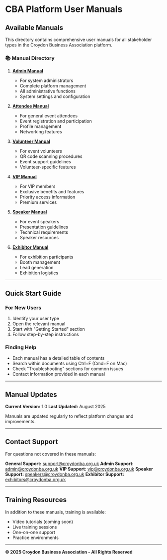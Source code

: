 # CBA Platform User Manuals

## Available Manuals

This directory contains comprehensive user manuals for all stakeholder types in the Croydon Business Association platform.

### 📚 Manual Directory

1. **[Admin Manual](ADMIN_MANUAL.md)**
   - For system administrators
   - Complete platform management
   - All administrative functions
   - System settings and configuration

2. **[Attendee Manual](ATTENDEE_MANUAL.md)**
   - For general event attendees
   - Event registration and participation
   - Profile management
   - Networking features

3. **[Volunteer Manual](VOLUNTEER_MANUAL.md)**
   - For event volunteers
   - QR code scanning procedures
   - Event support guidelines
   - Volunteer-specific features

4. **[VIP Manual](VIP_MANUAL.md)**
   - For VIP members
   - Exclusive benefits and features
   - Priority access information
   - Premium services

5. **[Speaker Manual](SPEAKER_MANUAL.md)**
   - For event speakers
   - Presentation guidelines
   - Technical requirements
   - Speaker resources

6. **[Exhibitor Manual](EXHIBITOR_MANUAL.md)**
   - For exhibition participants
   - Booth management
   - Lead generation
   - Exhibition logistics

---

## Quick Start Guide

### For New Users
1. Identify your user type
2. Open the relevant manual
3. Start with "Getting Started" section
4. Follow step-by-step instructions

### Finding Help
- Each manual has a detailed table of contents
- Search within documents using Ctrl+F (Cmd+F on Mac)
- Check "Troubleshooting" sections for common issues
- Contact information provided in each manual

---

## Manual Updates

**Current Version:** 1.0
**Last Updated:** August 2025

Manuals are updated regularly to reflect platform changes and improvements.

---

## Contact Support

For questions not covered in these manuals:

**General Support:** support@croydonba.org.uk
**Admin Support:** admin@croydonba.org.uk
**VIP Support:** vip@croydonba.org.uk
**Speaker Support:** speakers@croydonba.org.uk
**Exhibitor Support:** exhibitors@croydonba.org.uk

---

## Training Resources

In addition to these manuals, training is available:
- Video tutorials (coming soon)
- Live training sessions
- One-on-one support
- Practice environments

---

**© 2025 Croydon Business Association - All Rights Reserved**